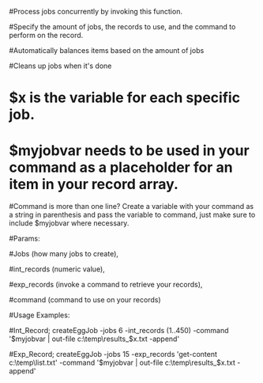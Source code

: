 #Process jobs concurrently by invoking this function. 

#Specify the amount of jobs, the records to use, and the command to perform on the record.

#Automatically balances items based on the amount of jobs

#Cleans up jobs when it's done

# $x is the variable for each specific job.

# $myjobvar needs to be used in your command as a placeholder for an item in your record array.

#Command is more than one line? Create a variable with your command as a string in parenthesis and pass the variable to command, just make sure to include $myjobvar where necessary.

#Params: 

#Jobs (how many jobs to create), 

#int_records (numeric value), 

#exp_records (invoke a command to retrieve your records), 

#command (command to use on your records)

#Usage Examples: 

#Int_Record; createEggJob -jobs 6 -int_records (1..450) -command '$myjobvar | out-file c:\temp\results_$x.txt -append'

#Exp_Record; createEggJob -jobs 15 -exp_records 'get-content c:\temp\list.txt' -command '$myjobvar | out-file c:\temp\results_$x.txt -append'

